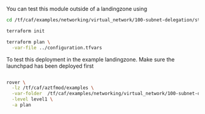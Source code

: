You can test this module outside of a landingzone using

```bash
cd /tf/caf/examples/networking/virtual_network/100-subnet-delegation/standalone

terraform init

terraform plan \
  -var-file ../configuration.tfvars 
```

To test this deployment in the example landingzone. Make sure the launchpad has been deployed first

```bash

rover \
  -lz /tf/caf/aztfmod/examples \
  -var-folder  /tf/caf/examples/networking/virtual_network/100-subnet-delegation/ \
  -level level1 \
  -a plan

```
